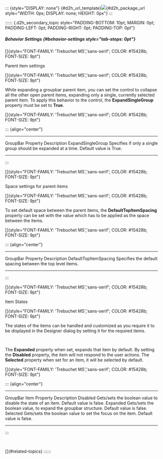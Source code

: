 ::: {style="DISPLAY: none"}
[](ms-xhelp:///?Id=d2h_url_template){#d2h_url_template}![](!package_url!){#d2h_package_url style="WIDTH: 0px; DISPLAY: none; HEIGHT: 0px"}
:::

:::::: {.d2h_secondary_topic style="PADDING-BOTTOM: 10pt; MARGIN: 0pt; PADDING-LEFT: 0pt; PADDING-RIGHT: 0pt; PADDING-TOP: 0pt"}
##### Behavior Settings {#behavior-settings style="tab-stops: 0pt"}

[]{style="FONT-FAMILY: 'Trebuchet MS','sans-serif'; COLOR: #15428b; FONT-SIZE: 9pt"} 

Parent item settings

[]{style="FONT-FAMILY: 'Trebuchet MS','sans-serif'; COLOR: #15428b; FONT-SIZE: 9pt"} 

While expanding a groupbar parent item, you can set the control to collapse all the other open parent items, expanding only a single, currently selected parent item. To apply this behavior to the control, the **ExpandSingleGroup** property must be set to **True**.

[]{style="FONT-FAMILY: 'Trebuchet MS','sans-serif'; COLOR: #15428b; FONT-SIZE: 9pt"} 

::: {align="center"}
  ------------------- ---------------------------------------------------------------------------------------
  GroupBar Property   Description
  ExpandSingleGroup   Specifies if only a single group should be expanded at a time. Default value is True.
  ------------------- ---------------------------------------------------------------------------------------
:::

[]{style="FONT-FAMILY: 'Trebuchet MS','sans-serif'; COLOR: #15428b; FONT-SIZE: 9pt"} 

Space settings for parent items

[]{style="FONT-FAMILY: 'Trebuchet MS','sans-serif'; COLOR: #15428b; FONT-SIZE: 9pt"} 

To set default space between the parent items, the **DefaultTopItemSpacing** property can be set with the value which has to be applied as the space between the items.

[]{style="FONT-FAMILY: 'Trebuchet MS','sans-serif'; COLOR: #15428b; FONT-SIZE: 9pt"} 

::: {align="center"}
  ----------------------- ------------------------------------------------------------
  GroupBar Property       Description
  DefaultTopItemSpacing   Specifies the default spacing between the top level items.
  ----------------------- ------------------------------------------------------------
:::

[]{style="FONT-FAMILY: 'Trebuchet MS','sans-serif'; COLOR: #15428b; FONT-SIZE: 9pt"} 

Item States

[]{style="FONT-FAMILY: 'Trebuchet MS','sans-serif'; COLOR: #15428b; FONT-SIZE: 9pt"} 

The states of the items can be handled and customized as you require it to be displayed in the Designer dialog by setting it for the required items.

 

The **Expanded** property when set, expands that item by default. By setting the **Disabled** property, the item will not respond to the user actions. The **Selected** property when set for an item, it will be selected by default.

[]{style="FONT-FAMILY: 'Trebuchet MS','sans-serif'; COLOR: #15428b; FONT-SIZE: 9pt"} 

::: {align="center"}
  ------------------------ ----------------------------------------------------------------------------------------
  GroupBar Item Property   Description
  Disabled                 Gets/sets the boolean value to disable the state of an item. Default value is false.
  Expanded                 Gets/sets the boolean value, to expand the groupbar structure. Default value is false.
  Selected                 Gets/sets the boolean value to set the focus on the item. Default value is false.
  ------------------------ ----------------------------------------------------------------------------------------
:::

 

[]{#related-topics}
::::::
